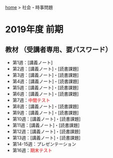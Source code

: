 [home](https://hirosasada.github.io/) > 社会・時事問題    
# 2019年度 前期  
## 教材 （受講者専用、要パスワード）    
- 第1週：[講義ノート]　　
- 第2週：[講義ノート]・[読書課題]  
- 第3週：[講義ノート]・[読書課題]  
- 第4週：[講義ノート]・[読書課題]  
- 第5週：[講義ノート]・[読書課題]  
- 第6週：[講義ノート]・[読書課題]   
- 第7週：<font color="Red">中間テスト</font>    
- 第8週：[講義ノート]・[読書課題]  
- 第9週：[講義ノート]・[読書課題]  
- 第10週：[講義ノート]・[読書課題]   
- 第11週：[講義ノート]・[読書課題]  
- 第12週：[講義ノート]・[読書課題]  
- 第13週：[講義ノート]・[読書課題]   
- 第14-15週：プレゼンテーション   
- 第16週：<font color="Red">期末テスト</font>    

